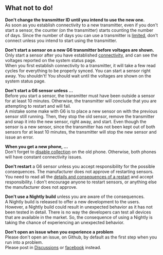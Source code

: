 ## What not to do!  
  
**Don't change the transmitter ID until you intend to use the new one.**  
As soon as you establish connectivity to a new transmitter, even if you don't start a sensor, the counter (on the transmitter) starts counting the number of days.  Since the number of days you can use a transmitter is [limited](https://github.com/Navid200/xDrip/wiki/Transmitter-Lifetime), don't connect unless you intend to start using the transmitter.  

**Don't start a sensor on a new G6 transmitter before voltages are shown.**  
Only start a sensor after you have established [connectivity](/Proper-Connectivity.md), and can see the voltages reported on the system status page.  
When you first establish connectivity to a transmitter, it will take a few read cycles for everything to be properly synced.  You can start a sensor right away.  You shouldn't!  You should wait until the voltages are shown on the system status page.  

**Don't start a G6 sensor unless ...**  
Before you start a sensor, the transmitter must have been outside a sensor for at least 10 minutes.  Otherwise, the transmitter will conclude that you are attempting to restart and will fail.  
A mistake some make with G6 is to place a new sensor on with the previous sensor still running.  Then, they stop the old sensor, remove the transmitter and snap it into the new sensor, right away, and start.  Even though the sensor is a new sensor, since the transmitter has not been kept out of both sensors for at least 10 minutes, the transmitter will stop the new sensor and issue an error.  

**When you get a new phone, ...**   
Don't forget to [disable collection](./Disable-Collection.md) on the old phone.  Otherwise, both phones will have constant connectivity issues.  

**Don't restart** a G6 sensor unless you accept responsibility for the possible consequences.  The manufacturer does not approve of restarting sensors.  You need to read all the [details and consequences of a restart](./Restart-G6-Sensor.md) and accept responsibility.  I don't encourage anyone to restart sensors, or anything else the manufacturer does not approve.  

**Don't use a Nightly build** unless you are aware of the consequences.  
A Nightly build is released to offer a new development to the users.  However, a Nightly build could result in unexpected behavior as it has not been tested in detail.  There is no way the developers can test all devices that are available in the market.  So, the consequence of using a Nightly is taking the chance of experiencing an unexpected behavior.  

**Don't open an issue when you experience a problem**  
Please don't open an issue, on Github, by default as the first step when you run into a problem.  
Please post in [Discussions](https://github.com/NightscoutFoundation/xDrip/discussions) or [facebook](https://www.facebook.com/groups/xDripG5) instead.  
